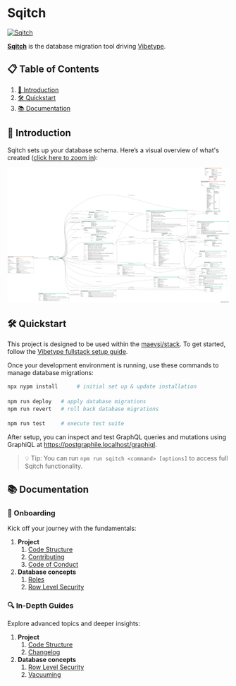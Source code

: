# Sqitch

[<img src="https://sqitch.org/img/sqitch-logo.svg" alt="Sqitch" width="1000"/>](https://sqitch.org/)

**[Sqitch](https://sqitch.org/)** is the database migration tool driving [Vibetype](https://github.com/maevsi/vibetype).


## 📋 Table of Contents

1. [🚀 Introduction](#🚀-introduction)
2. [🛠️ Quickstart](#🛠️-quickstart)
3. [📚 Documentation](#📚-documentation)


## 🚀 Introduction

Sqitch sets up your database schema. Here’s a visual overview of what's created ([click here to zoom in](https://raw.githubusercontent.com/maevsi/sqitch/refs/heads/main/docs/resources/graph.png)):

[<img src="./docs/resources/graph.png" alt="Database Schema" width="1000"/>](./docs/resources/graph.png)


## 🛠️ Quickstart

This project is designed to be used within the [maevsi/stack](https://github.com/maevsi/stack).
To get started, follow the [Vibetype fullstack setup guide](https://github.com/maevsi/vibetype/blob/main/README.md#fullstack).

Once your development environment is running, use these commands to manage database migrations:


```bash
npx nypm install      # initial set up & update installation

npm run deploy   # apply database migrations
npm run revert   # roll back database migrations

npm run test     # execute test suite
```

After setup, you can inspect and test GraphQL queries and mutations using GraphiQL at https://postgraphile.localhost/graphiql.

> 💡 Tip: You can run `npm run sqitch <command> [options]` to access full Sqitch functionality.

<!-- TODO: Add a way to inspect the schema without launching the full maevsi/stack. -->

## 📚 Documentation

### 🧭 Onboarding

Kick off your journey with the fundamentals:

1. **Project**
    1. [Code Structure](./docs/onboarding/project.md)
    1. [Contributing](./CONTRIBUTING.md)
    1. [Code of Conduct](./CODE_OF_CONDUCT.md)
1. **Database concepts**
    1. [Roles](./docs/onboarding/database/roles.md)
    1. [Row Level Security](./docs/onboarding/database/row_level_security.md)

### 🔍 In-Depth Guides

Explore advanced topics and deeper insights:

1. **Project**
    1. [Code Structure](./docs/advanced/project.md)
    1. [Changelog](./CHANGELOG.md)
1. **Database concepts**
    1. [Row Level Security](./docs/advanced/database/row_level_security.md)
    1. [Vacuuming](./docs/advanced/database/vacuum.md)

